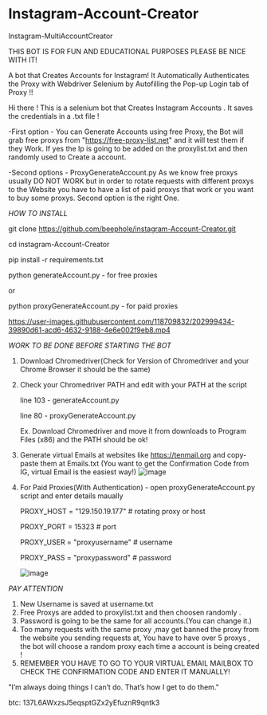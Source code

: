 # Instagram-Account-Creator
Instagram-MultiAccountCreator


THIS BOT IS FOR FUN AND EDUCATIONAL PURPOSES PLEASE BE NICE WITH IT!

A bot that Creates Accounts for Instagram!
It Automatically Authenticates the Proxy with Webdriver Selenium by Autofilling the Pop-up Login tab of Proxy !!

Hi there ! This is a selenium bot that Creates Instagram Accounts . It saves the credentials in a .txt file !

-First option - You can Generate Accounts using free Proxy, the Bot will grab free proxys from "https://free-proxy-list.net" and it will
test them if they Work. If yes the Ip is going to be added on the proxylist.txt and then randomly used to Create a account.

-Second options - ProxyGenerateAccount.py
As we know free proxys usually DO NOT WORK but in order to rotate requests with different proxys to the Website you have to
have a list of paid proxys that work or you want to buy some proxys. Second option is the right One.



*HOW TO INSTALL*

git clone https://github.com/beephole/instagram-Account-Creator.git

cd  instagram-Account-Creator

pip install -r requirements.txt

python generateAccount.py - for free proxies

or

python proxyGenerateAccount.py - for paid proxies




https://user-images.githubusercontent.com/118709832/202999434-39890d61-acd6-4632-9188-4e6e002f9eb8.mp4







*WORK TO BE DONE BEFORE STARTING THE BOT*

1. Download Chromedriver(Check for Version of Chromedriver and your Chrome Browser it should be the same)

2. Check your Chromedriver PATH and edit with your PATH at the script

   line 103 - generateAccount.py
   
   line 80 - proxyGenerateAccount.py
   
   Ex. Download Chromedriver and move it from downloads to Program Files (x86) 
   and the PATH should be ok!
   
   

3. Generate virtual Emails at websites like https://tenmail.org and copy-paste them at Emails.txt
   (You want to get the Confirmation Code from IG, virtual Email is the easiest way!)
![image](https://user-images.githubusercontent.com/118709832/202995562-e15f668f-aec8-422d-bba2-8a4e0daf992b.png)



4. For Paid Proxies(With Authentication) - open proxyGenerateAccount.py script and enter details maually

   PROXY_HOST = "129.150.19.177" # rotating proxy or host
   
   PROXY_PORT = 15323 # port
   
   PROXY_USER = "proxyusername" # username
   
   PROXY_PASS = "proxypassword" # password
   
   
   
   ![image](https://user-images.githubusercontent.com/118709832/202996061-18e79d0f-6d4c-4235-a9b5-68ceebdf0b7d.png)


*PAY ATTENTION*

1. New Username is saved at username.txt
2. Free Proxys are added to proxylist.txt and then choosen randomly .
3. Password is going to be the same for all accounts.(You can change it.)
4. Too many requests with the same proxy ,may get banned the proxy from the website you sending requests at,
   You have to have over 5 proxys , the bot will choose a random proxy each time a account is being created !
5. REMEMBER YOU HAVE TO GO TO YOUR VIRTUAL EMAIL MAILBOX TO CHECK THE CONFIRMATION CODE AND ENTER IT MANUALLY!

"I’m always doing things I can’t do. That’s how I get to do them."

btc: 137L6AWxzsJ5eqsptGZx2yEfuznR9qntk3
